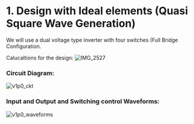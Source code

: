# 1. Design with Ideal elements (Quasi Square Wave Generation)
We will use a dual voltage type inverter with four switches (Full Bridge Configuration.

Calucaltions for the design:
![IMG_2527](https://user-images.githubusercontent.com/47363228/227711650-fb85234a-06da-4795-b588-dbf8a87b4fd6.jpg)

### Circuit Diagram:
![v1p0_ckt](https://user-images.githubusercontent.com/105144544/227508293-7883eb2e-73b9-4bf4-8239-46c188c9b22b.PNG)

### Input and Output and Switching control Waveforms:
![v1p0_waveforms](https://user-images.githubusercontent.com/105144544/227508337-f2e3863d-7e45-4a13-9c6f-df94f925de83.PNG)
